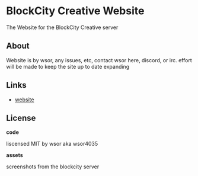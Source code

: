 # BlockCity Creative Website

The Website for the BlockCity Creative server  

## About

Website is by wsor, any issues, etc, contact wsor here, discord, or irc. 
effort will be made to keep the site up to date expanding

## Links

* [website](https://BlockCityCreative.github.io)  

## License

__code__ 

liscensed MIT by wsor aka wsor4035  

__assets__

screenshots from the blockcity server  